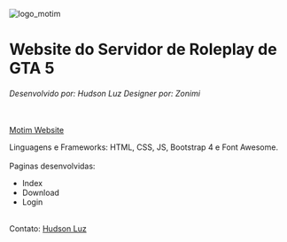 ![logo_motim](https://user-images.githubusercontent.com/24884085/61078055-2932fb00-a3f6-11e9-82a1-4792f64230fd.png)


<h1>Website do Servidor de Roleplay de GTA 5</h1>
<h6>Desenvolvido por: Hudson Luz
Designer por: Zonimi</h6>
<br/>
<a href="www.motim.net">Motim Website</a>

Linguagens e Frameworks: HTML, CSS, JS, Bootstrap 4 e Font Awesome.
<br/>
<br/>
Paginas desenvolvidas:
<ul>
    <li>Index</li>
    <li>Download</li>
    <li>Login</li>
</ul>
<br/>
Contato:
<a href="https://www.linkedin.com/in/hudsonluz/">Hudson Luz</a>